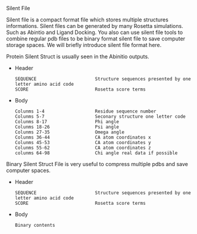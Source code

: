 <!-- --- title: Silent File -->Silent File

Silent file is a compact format file which stores multiple structures informations. Silent files can be generated by many Rosetta simulations. Such as Abintio and Ligand Docking. You also can use silent file tools to combine regular pdb files to be binary format silent file to save computer storage spaces. We will briefly introduce silent file format here.

Protein Silent Struct is usually seen in the Abinitio outputs.

-   Header

    ~~~~ {.fragment}
    SEQUENCE                      Structure sequences presented by one letter amino acid code
    SCORE                         Rosetta score terms
    ~~~~

-   Body

    ~~~~ {.fragment}
    Colunms 1-4                   Residue sequence number
    Colunms 5-7                   Seconary structure one letter code
    Colunms 8-17                  Phi angle
    Colunms 18-26                 Psi angle
    Colunms 27-35                 Omega angle
    Colunms 36-44                 CA atom coordinates x
    Colunms 45-53                 CA atom coordinates y
    Colunms 55-62                 CA atom coordinates z
    colunms 64-98                 Chi angle real data if possible
    ~~~~

Binary Silent Struct File is very useful to compress multiple pdbs and save computer spaces.

-   Header

    ~~~~ {.fragment}
    SEQUENCE                      Structure sequences presented by one letter amino acid code
    SCORE                         Rosetta score terms
    ~~~~

-   Body

    ~~~~ {.fragment}
    Binary contents
    ~~~~


